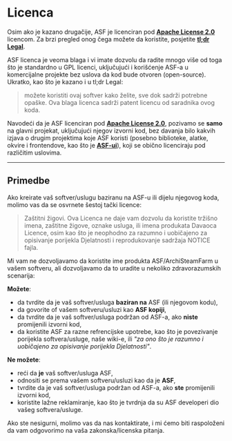 # Licenca

Osim ako je kazano drugačije, ASF je licenciran pod **[Apache License 2.0](https://raw.githubusercontent.com/JustArchiNET/ArchiSteamFarm/main/LICENSE-2.0.txt)** licencom. Za brzi pregled onog čega možete da koristite, posjetite **[tl;dr Legal](https://tldrlegal.com/license/apache-license-2.0-(apache-2.0))**.

ASF licenca je veoma blaga i vi imate dozvolu da radite mnogo više od toga što je standardno u GPL licenci, uključujući i korišćenje ASF-a u komercijalne projekte bez uslova da kod bude otvoren (open-source). Ukratko, kao što je kazano i u tl;dr Legal:

> možete koristiti ovaj softver kako želite, sve dok sadrži potrebne opaške. Ova blaga licenca sadrži patent licencu od saradnika ovog koda.

Navodeći da je ASF licenciran pod **[Apache License 2.0](https://raw.githubusercontent.com/JustArchiNET/ArchiSteamFarm/main/LICENSE-2.0.txt)**, pozivamo se **samo** na glavni projekat, uključujući njegov izvorni kod, bez davanja bilo kakvih izjava o drugim projektima koje ASF koristi (posebno biblioteke, alatke, okvire i frontendove, kao što je **[ASF-ui](https://github.com/JustArchiNET/ASF-ui)**), koji se obično licenciraju pod različitim uslovima.

-----

## Primedbe

Ako kreirate vaš softver/uslugu baziranu na ASF-u ili dijelu njegovog koda, molimo vas da se osvrnete šestoj tački licence:

> Zaštitni žigovi. Ova Licenca ne daje vam dozvolu da koristite tržišno imena, zaštitne žigove, oznake usluga, ili imena produkata Davaoca Licence, osim kao što je neophodno za razumno i uobičajeno za opisivanje porijekla Djelatnosti i reprodukovanje sadržaja NOTICE fajla.

Mi vam ne dozvoljavamo da koristite ime produkta ASF/ArchiSteamFarm u vašem softveru, ali dozvoljavamo da to uradite u nekoliko zdravorazumskih scenarija:

**Možete**:
- da tvrdite da je vaš softver/usluga **baziran na** ASF (ili njegovom kodu),
- da govorite of vašem softveru/usluzi kao **ASF kopiji**,
- da tvrdite da je vaš softver/usluga podržan od ASF-a, ako **niste** promijenili izvorni kod,
- da koristite ASF za razne refrencijske upotrebe, kao što je povezivanje porijekla softvera/usluge, naše wiki-e, ili *"za ono što je razumno i uobičajeno za opisivanje porijekla Djelatnosti"*.

**Ne možete**:
- reći da **je** vaš softver/usluga ASF,
- odnositi se prema vašem softveru/usluzi kao da je **ASF**,
- tvrdite da je vaš softver/usluga podržan od ASF-a, ako **ste** promijenili izvorni kod,
- koristite lažne reklamiranje, kao što je tvrdnja da su ASF developeri dio vašeg softvera/usluge.

Ako ste nesigurni, molimo vas da nas kontaktirate, i mi ćemo biti raspoloženi da vam odgovorimo na vaša zakonska/licenska pitanja.
